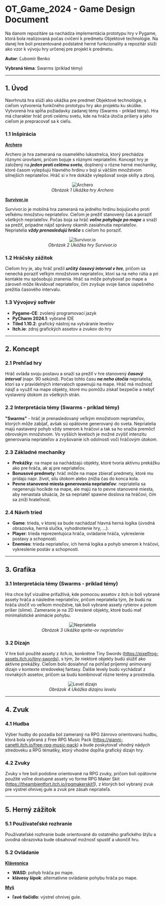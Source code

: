 # **OT_Game_2024 - Game Design Document**

Na danom repozitáre sa nachádza implementácia prototypu hry v Pygame, ktorá bola realizovaná počas cvičení k predmetu Objektové technológie. Na danej hre boli prezentované podstatné herné funkcionality a repozitár slúži ako vzor k vývoju hry určenej pre projekt k predmetu.

**Autor**: Ľubomír Benko

**Vybraná téma**: Swarms (príklad témy)

---
## **1. Úvod**
Navrhnutá hra slúži ako ukážka pre predmet Objektové technológie, s cieľom vytvorenia funkčného prototypu hry ako projektu ku skúške. Vytvorená hra spĺňa požiadavky zadanej témy (Swarms - príklad témy). Hra má charakter hráč proti celému svetu, kde na hráča útočia príšery a jeho cieľom je prepracovať sa k cieľu.

### **1.1 Inšpirácia**
<ins>**Archero**</ins>

Archero je hra zameraná na osamelého lukostrelca, ktorý prechádza rôznymi úrovňami, pričom bojuje s rôznymi nepriateľmi. Koncept hry je založený na ***jeden proti celému svetu***, doplnený o rôzne herné mechaniky, ktoré časom vylepšujú hlavného hrdinu v boji si väčším množstvom silnejších nepriateľov. Hráč si v hre dokáže vylepšovať svoje skilly a zbroj.

<p align="center">
  <img src="https://github.com/l-benko/OT_Game_2024/blob/main/archero.jpg" alt="Archero">
  <br>
  <em>Obrázok 1 Ukážka hry Archero</em>
</p>

<ins>**Survivor.io**</ins>

Survivor.io je mobilná hra zameraná na jedného hrdinu bojujúceho proti veľkému množstvu nepriateľov. Cieľom je prežiť stanovený čas a poraziť všetkých nepriateľov. Počas boja sa hráč ***voľne pohybuje po mape*** a snaží sa prežiť, prípadne nájsť správny okamih zasiahnutia nepriateľov. Nepriatelia ***vždy prenasledujú hráča*** s cieľom ho poraziť.

<p align="center">
  <img src="https://github.com/l-benko/OT_Game_2024/blob/main/survivor.jpg" alt="Survivor.io">
  <br>
  <em>Obrázok 2 Ukážka hry Survivor.io</em>
</p>

### **1.2 Hráčsky zážitok**
Cieľom hry je, aby hráč prežil ***určitý časový interval v hre***, pričom sa nenechá poraziť veľkým množstvom nepriateľov, ktorí sa na neho rútia a pri kontakte mu spôsobujú zranenia. Hráč sa môže pohybovať po mape a zároveň môže likvidovať nepriateľov, čím zvyšuje svoje šance úspešného prežitia časového intervalu.

### **1.3 Vývojový softvér**
- **Pygame-CE**: zvolený programovací jazyk 
- **PyCharm 2024.1**: vybrané IDE
- **Tiled 1.10.2**: grafický nástroj na vytváranie levelov
- **Itch.io**: zdroj grafických assetov a zvukov do hry

---
## **2. Koncept**

### **2.1 Prehľad hry**
Hráč ovláda svoju postavu a snaží sa prežiť v hre stanovený ***časový interval*** (napr. 90 sekúnd). Počas tohto času ***na neho útočia*** nepriatelia, ktorí sa v pravidelných intervaloch spawnujú na mape. Hráč má možnosť násjť a využiť na mape objekty, ktoré mu pomôžu získať bezpečie a nebyť vystavený útokom zo všetkých strán.

### **2.2 Interpretácia témy (Swarms - príklad témy)**
**"Swarms"** - hráč je prenasledovaný veľkým množstvom nepriateľov, ktorých môže zabíjať, avšak sú opätovne generovaný do sveta. Nepriatelia majú nastavený pohyb vždy smerom k hráčovi a tak sa ho snažia premôcť obrovským množstvom. Vo vyšších leveloch je možné zvýšiť intenzitu generovania nepriateľov a zvyšovanie ich odolnosti voči hráčovým útokom.

### **2.3 Základné mechaniky**
- **Prekážky**: na mape sa nachádzajú objekty, ktoré tvoria aktívnu prekážku ako pre hráča, ak aj pre nepriateľov.
- **Bonusové predmety**: hráč môže na mape zbierať predmety, ktoré mu pridajú napr. život, silu útokom alebo znížia čas do konca kola.
- **Pevne stanovené miesta generovania nepriateľov**: nepriatelia sa negenerujú hocikde na mape, ale majú na to pevne stanovené miesta, aby nenastala situácia, že sa nepriateľ spawne doslova na hráčovi, čím sa zníži hrateľnost.

### **2.4 Návrh tried**
- **Game**: trieda, v ktorej sa bude nachádzať hlavná herná logika (úvodná obrazovka, herná slučka, vyhodnotenie hry, ...).
- **Player**: trieda reprezentujúca hráča, ovládanie hráča, vykreslenie postavy a schopnosti.
- **Enemies**: trieda nepriateľov, ich herná logika a pohyb smerom k hráčovi, vykreslenie postáv a schopnosti.

---
## **3. Grafika**

### **3.1 Interpretácia témy (Swarms - príklad témy)**
Hra chce byť vizuálne príťažlivá, kde pomocou assetov z itch.io boli vybrané assety hráča a následne nepriateľov, pričom nepriatelia tým, že budú na hráča útočiť vo veľkom množstve, tak boli vybrané assety rytierov a potom príšer (slime). Zameranie je na 2D kreslené objekty, ktoré budú mať minimalistické animácie pohybu.

<p align="center">
  <img src="https://github.com/l-benko/OT_Game_2024/blob/main/enemies.png" alt="Nepriatelia">
  <br>
  <em>Obrázok 3 Ukážka sprite-ov nepriateľov</em>
</p>

### **3.2 Dizajn**
V hre boli použité assety z itch.io, konkrétne Tiny Swords (https://pixelfrog-assets.itch.io/tiny-swords), s tým, že niektoré objekty budú slúžiť ako aktívne prekážky. Cieľom bolo dosiahnuť na pohľad príjemný animovaný dizajn v kontexte stredovekej fantasy. Ďalšie levely budú vychádzať z rovnakých assetov, pričom sa budú kombinovať rôzne terény a prostredia.

<p align="center">
  <img src="https://github.com/l-benko/OT_Game_2024/blob/main/level.png" alt="Level dizajn">
  <br>
  <em>Obrázok 4 Ukážka dizajnu levelu</em>
</p>

---
## **4. Zvuk**

### **4.1 Hudba**
Výber hudby do pozadia bol zameraný na RPG žánrovo orientovanú hudbu, ktorá bola vybraná z Free RPG Music Pack (https://gianni-canetti.itch.io/free-rpg-music-pack) a bude poskytovať vhodný nádych stredoveku a RPG tématiky, ktorý vhodne dopĺňa grafický dizajn hry.

### **4.2 Zvuky**
Zvuky v hre boli podobne orientované na RPG zvuky, pričom boli opätovne použité voľne dostupné assety vo forme RPG Maker Skit (https://theambientfort.itch.io/rpgmakerskit1), z ktorých bol vybraný zvuk pre výstrel ohnivej gule a zvuk pre zásah nepriateľa.

---
## **5. Herný zážitok**

### **5.1 Používateľské rozhranie**
Používateľské rozhranie bude orientované do ostatného grafického štýlu a úvodná obrazovka bude obsahovať možnosť spustiť a ukončiť hru.

### **5.2 Ovládanie**
<ins>**Klávesnica**</ins>
- **WASD**: pohyb hráča po mape.
- **klávesy šípok**: alternatívne ovládanie pohybu hráča po mape.

<ins>**Myš**</ins> 
- **ľavé tlačidlo**: výstrel ohnivej gule.

